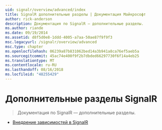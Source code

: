 ```yaml
---
uid: signalr/overview/advanced/index
title: SignalR дополнительные разделы | Документация Майкрософт
author: rick-anderson
description: Документация по SignalR — дополнительные разделы.
ms.author: riande
ms.date: 09/19/2014
ms.assetid: d8f5d0e8-1ddd-4005-a7aa-50ae87f9f9f3
msc.legacyurl: /signalr/overview/advanced
msc.type: chapter
ms.openlocfilehash: 06239a87b831062bed14a3b941a8ca76ef5aeb5a
ms.sourcegitcommit: 45ac74e400f9f2b7dbded66297730f6f14a4eb25
ms.translationtype: MT
ms.contentlocale: ru-RU
ms.lasthandoff: 08/16/2018
ms.locfileid: "48255429"
---
```

<a name="signalr-advanced-topics"></a>Дополнительные разделы SignalR
====================
> Документация по SignalR — дополнительные разделы.


- [Внедрение зависимостей в SignalR](dependency-injection.md)
